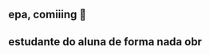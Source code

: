 ## epa, comiiing 🌱
## estudante do aluna de forma nada obr

<!--
**naoeogabs/naoeogabs** is a ✨ _special_ ✨ repository because its `README.md` (this file) appears on your GitHub profile.

Here are some ideas to get you started:

- 🔭 I’m currently working on alura
- 🌱 I’m currently learning javascript
- 👯 I’m looking to collaborate on idk
- 🤔 I’m looking for help with everything
- 💬 Ask me about ...
- 📫 How to reach me: ...
- 😄 Pronouns: he she
- ⚡ Fun fact: ...
-->
